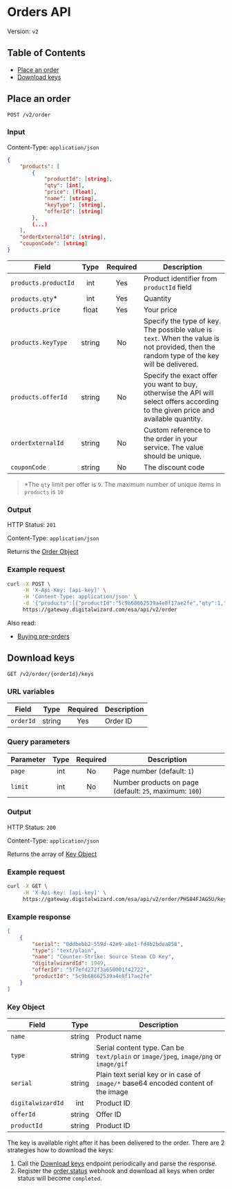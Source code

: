 # Orders API

Version: `v2`

## Table of Contents

- [Place an order](#place-an-order)
- [Download keys](#download-keys)


## Place an order

`POST /v2/order`

### Input

Content-Type: `application/json`

```json
{
    "products": [
        {
            "productId": [string],
            "qty": [int],
            "price": [float],
            "name": [string],
            "keyType": [string],
            "offerId": [string]
        },
        (...)
    ],
    "orderExternalId": [string],
    "couponCode": [string]
}
```

| Field                |  Type  | Required | Description                                                                                                                               |
|----------------------|:------:|:--------:|-------------------------------------------------------------------------------------------------------------------------------------------|
| `products.productId` |  int   |   Yes    | Product identifier from `productId` field                                                                                                 |
| `products.qty`*      |  int   |   Yes    | Quantity                                                                                                                                  |
| `products.price`     | float  |   Yes    | Your price                                                                                                                                |
| `products.keyType`   | string |    No    | Specify the type of key. The possible value is `text`. When the value is not provided, then the random type of the key will be delivered. |
| `products.offerId`   | string |    No    | Specify the exact offer you want to buy, otherwise the API will select offers according to the given price and available quantity.        |
| `orderExternalId`    | string |    No    | Custom reference to the order in your service. The value should be unique.                                                                |
| `couponCode`         | string |    No    | The discount code                                                                                                                         |

> *The `qty` limit per offer is `9`. The maximum number of unique items in `products` is `10`

### Output

HTTP Status: `201`

Content-Type: `application/json`

Returns the [Order Object](../v1/README.md#order-object)

### Example request

```bash
curl -X POST \
     -H 'X-Api-Key: [api-key]' \
     -H 'Content-Type: application/json' \
     -d '{"products":[{"productId":"5c9b68662539a4e8f17ae2fe","qty":1,"price":5.79}]}' \
     https://gateway.digitalwizard.com/esa/api/v2/order
```
Also read:

- [Buying pre-orders](../../../features/BuyingPreorders.md)



## Download keys

`GET /v2/order/{orderId}/keys`

### URL variables

| Field     |  Type  | Required | Description |
|-----------|:------:|:--------:|-------------|
| `orderId` | string |   Yes    | Order ID    |

### Query parameters

| Parameter | Type | Required | Description                                             |
|-----------|:----:|:--------:|---------------------------------------------------------|
| `page`    | int  |    No    | Page number (default: `1`)                              |
| `limit`   | int  |    No    | Number products on page (default: `25`, maximum: `100`) |

### Output

HTTP Status: `200`

Content-Type: `application/json`

Returns the array of [Key Object](../v2/README.md#key-object)

### Example request

```bash
curl -X GET \
     -H 'X-Api-Key: [api-key]' \
     https://gateway.digitalwizard.com/esa/api/v2/order/PHS84FJAG5U/keys?page=1
```

### Example response

```json
[
    {
        "serial": "0ddbebb2-559d-42e9-a8e1-fd4b2bdea858",
        "type": "text/plain",
        "name": "Counter-Strike: Source Steam CD Key",
        "digitalwizardId": 1949,
        "offerId": "5f7efd272f3a650001f42722",
        "productId": "5c9b68662539a4e8f17ae2fe"
    }
]
```

### Key Object

| Field       |  Type  | Description                                                                          |
|-------------|:------:|--------------------------------------------------------------------------------------|
| `name`      | string | Product name                                                                         |
| `type`      | string | Serial content type. Can be `text/plain` or `image/jpeg`, `image/png` or `image/gif` |
| `serial`    | string | Plain text serial key or in case of `image/*` base64 encoded content of the image    |
| `digitalwizardId` |  int   | Product ID                                                                           |
| `offerId`   | string | Offer ID                                                                             |
| `productId` | string | Product ID                                                                           |

The key is available right after it has been delivered to the order. There are 2 strategies how to download the keys:
1. Call the [Download keys](#download-keys) endpoint periodically and parse the response.
2. Register the [order.status](../../../features/Webhooks.md) webhook and download all keys when order status will become `completed`.